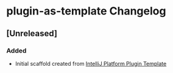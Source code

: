 <!-- Keep a Changelog guide -> https://keepachangelog.com -->

# plugin-as-template Changelog

## [Unreleased]
### Added
- Initial scaffold created from [IntelliJ Platform Plugin Template](https://github.com/JetBrains/intellij-platform-plugin-template)
